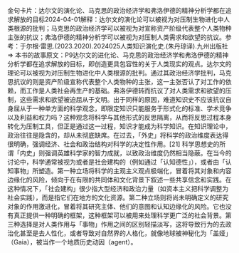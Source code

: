 

金句卡片：达尔文的演化论、马克思的政治经济学和弗洛伊德的精神分析学都在追求解放的目标2024-04-01解释：达尔文的演化论可以被视为对压制生物进化中人类根源的批判；马克思的政治经济学可以被视为对宣称资产阶级代表整个人类物种主张的抗议；弗洛伊德的精神分析学可以被视为对压制人类需求和欲望的抗议。参考：于尔根·雷恩.(2023.2020).2024025人类知识演化史.(朱丹琼译).九州出版社 => 本书的故事原文：P9达尔文的进化论、马克思的政治经济学和弗洛伊德的精神分析学都在追求解放的目标，即创造更具包容性的关于人类现实的观点。达尔文的理论可以被视为对压制生物进化中人类根源的批判。通过其政治经济学批判，马克思抗议的则是资产阶级宣称代表整个人类物种的主张，这一主张否认了对工作的依赖，而工作是人类社会再生产的基础。弗洛伊德转而抗议了对人类需求和欲望的压制，这些需求和欲望被迫屈从于文明。出于同样的原因，难道知识史不应该抗议自身屈从于一种单方面的科学观念，即限定知识只能服务于形式化的标准、学术竞争以及利益和权力吗？这种观念将科学与其他形式的反思隔离，从而将反思过程本身转化为压制工具，但正是通过这一过程，知识才能成为科学知识。在知识理论中，政治往往是隐含的，却从未彻底缺席。在过去，「外史」将科学的政治维度表达得很明确，强调经济、社会和政治结构对科学的决定性作用。[21] 科学思想史的所谓「内史」则强调英雄科学家的智力成就，以致政治维度仍然相当隐蔽。在当今的讨论中，科学通常被视为或者是社会建构的（例如通过「认知德性」），或者由「认知事物」所塑造。第一种立场将科学的主观主义观点极端化，冒着将其对象和内容边缘化的风险，倾向于在有限的共同体和文化背景下叙述一些共享信念和实践。在这种情况下，「社会建构」很少指大型经济和政治力量（如资本主义把科学调整为社会实践），而是指它们在地方的文化资源。第二种立场则将尚未明确定义的研究对象的作用激进化，冒着将其研究主体、他们的意图和认知边缘化的风险。它也没有真正提供一种明确的框架，这种框架可以被用来处理科学更广泛的社会背景。第三种选择是对人类作用与「事物」作用之间的区别轻描淡写，这将导致行为的去政治化甚至是去人性化，或者导致对自然界的人格化，就像地球被神秘化为「盖娅」（Gaia），被当作一个地质历史动因（agent）。